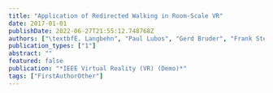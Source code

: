 ```yaml
---
title: "Application of Redirected Walking in Room-Scale VR"
date: 2017-01-01
publishDate: 2022-06-27T21:55:12.748768Z
authors: ["\textbfE. Langbehn", "Paul Lubos", "Gerd Bruder", "Frank Steinicke"]
publication_types: ["1"]
abstract: ""
featured: false
publication: "*IEEE Virtual Reality (VR) (Demo)*"
tags: ["FirstAuthorOther"]
---
```


